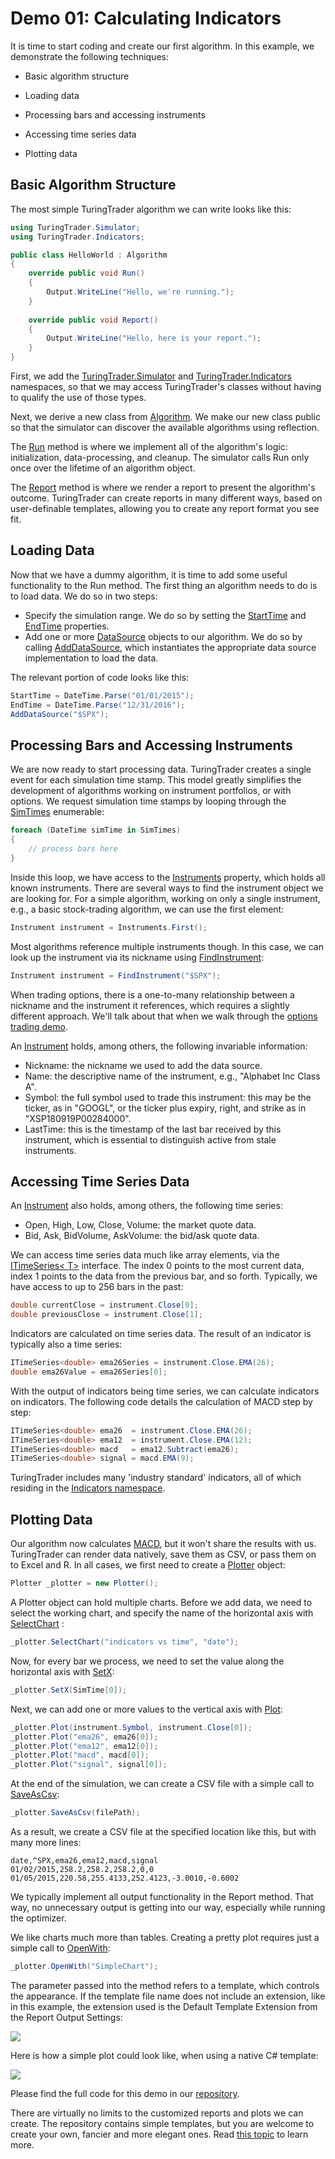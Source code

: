# Demo 01: Calculating Indicators

It is time to start coding and create our first algorithm. In this example, we demonstrate the following techniques: 

* Basic algorithm structure

* Loading data
* Processing bars and accessing instruments
* Accessing time series data
* Plotting data

## Basic Algorithm Structure

The most simple TuringTrader algorithm we can write looks like this: 

```c#
using TuringTrader.Simulator;
using TuringTrader.Indicators;

public class HelloWorld : Algorithm
{
	override public void Run()
	{
		Output.WriteLine("Hello, we're running.");
	}
	
	override public void Report()
	{
		Output.WriteLine("Hello, here is your report.");
	}
}
```

First, we add the [TuringTrader.Simulator](xref:TuringTrader.Simulator) and [TuringTrader.Indicators](xref:TuringTrader.Indicators) namespaces, so that we may access TuringTrader's classes without having to qualify the use of those types. 

Next, we derive a new class from [Algorithm](xref:TuringTrader.Simulator.Algorithm). We make our new class public so that the simulator can discover the available algorithms using reflection. 

The [Run](xref:TuringTrader.Simulator.Algorithm#TuringTrader_Simulator_Algorithm_Run) method is where we implement all of the algorithm's logic: initialization, data-processing, and cleanup. The simulator calls Run only once over the lifetime of an algorithm object.

The [Report](xref:TuringTrader.Simulator.Algorithm#TuringTrader_Simulator_Algorithm_Report) method is where we render a report to present the algorithm's outcome. TuringTrader can create reports in many different ways, based on user-definable templates, allowing you to create any report format you see fit. 

## Loading Data

Now that we have a dummy algorithm, it is time to add some useful functionality to the Run method. The first thing an algorithm needs to do is to load data. We do so in two steps: 

* Specify the simulation range. We do so by setting the [StartTime](xref:TuringTrader.Simulator.SimulatorCore#TuringTrader_Simulator_SimulatorCore_StartTime) and [EndTime](xref:TuringTrader.Simulator.SimulatorCore#TuringTrader_Simulator_SimulatorCore_EndTime) properties.
* Add one or more [DataSource](xref:TuringTrader.Simulator.DataSource) objects to our algorithm. We do so by calling [AddDataSource](xref:TuringTrader.Simulator.SimulatorCore#TuringTrader_Simulator_SimulatorCore_AddDataSource_System_String_), which instantiates the appropriate data source implementation to load the data.

The relevant portion of code looks like this: 

```c#
StartTime = DateTime.Parse("01/01/2015");
EndTime = DateTime.Parse("12/31/2016");
AddDataSource("$SPX");
```

## Processing Bars and Accessing Instruments

We are now ready to start processing data. TuringTrader creates a single event for each simulation time stamp. This model greatly simplifies the development of algorithms working on instrument portfolios, or with options. We request simulation time stamps by looping through the [SimTimes](xref:TuringTrader.Simulator.SimulatorCore#TuringTrader_Simulator_SimulatorCore_SimTimes) enumerable:

```c#
foreach (DateTime simTime in SimTimes)
{
	// process bars here
}
```

Inside this loop, we have access to the [Instruments](xref:TuringTrader.Simulator.SimulatorCore#TuringTrader_Simulator_SimulatorCore_Instruments) property, which holds all known instruments. There are several ways to find the instrument object we are looking for. For a simple algorithm, working on only a single instrument, e.g., a basic stock-trading algorithm, we can use the first element: 

```c#
Instrument instrument = Instruments.First();
```

Most algorithms reference multiple instruments though. In this case, we can look up the instrument via its nickname using [FindInstrument](xref:TuringTrader.Simulator.SimulatorCore#TuringTrader_Simulator_SimulatorCore_FindInstrument_System_String_):

```c#
Instrument instrument = FindInstrument("$SPX");
```

When trading options, there is a one-to-many relationship between a nickname and the instrument it references, which requires a slightly different approach. We'll talk about that when we walk through the [options trading demo](Demo04.md). 

An [Instrument](xref:TuringTrader.Simulator.Instrument) holds, among others, the following invariable information: 

* Nickname: the nickname we used to add the data source.
* Name: the descriptive name of the instrument, e.g., "Alphabet Inc Class A".
* Symbol: the full symbol used to trade this instrument: this may be the ticker, as in "GOOGL", or the ticker plus expiry, right, and strike as in "XSP180919P00284000".
* LastTime: this is the timestamp of the last bar received by this instrument, which is essential to distinguish active from stale instruments.

## Accessing Time Series Data

An [Instrument](xref:TuringTrader.Simulator.Instrument) also holds, among others, the following time series: 

* Open, High, Low, Close, Volume: the market quote data.
* Bid, Ask, BidVolume, AskVolume: the bid/ask quote data.

We can access time series data much like array elements, via the [ITimeSeries< T>](xref:TuringTrader.Simulator.ITimeSeries`1)  interface. The index 0 points to the most current data, index 1 points to the data from the previous bar, and so forth. Typically, we have access to up to 256 bars in the past: 

```c#
double currentClose = instrument.Close[0];
double previousClose = instrument.Close[1];
```

Indicators are calculated on time series data. The result of an indicator is typically also a time series: 

```c#
ITimeSeries<double> ema26Series = instrument.Close.EMA(26);
double ema26Value = ema26Series[0];
```

With the output of indicators being time series, we can calculate indicators on indicators. The following code details the calculation of MACD step by step: 

```c#
ITimeSeries<double> ema26  = instrument.Close.EMA(26);
ITimeSeries<double> ema12  = instrument.Close.EMA(12);
ITimeSeries<double> macd   = ema12.Subtract(ema26);
ITimeSeries<double> signal = macd.EMA(9);
```

TuringTrader includes many 'industry standard' indicators, all of which residing in the [Indicators namespace](xref:TuringTrader.Indicators).

## Plotting Data

Our algorithm now calculates [MACD](xref:TuringTrader.Indicators.IndicatorsTrend#TuringTrader_Indicators_IndicatorsTrend_MACD_TuringTrader_Simulator_ITimeSeries_System_Double__System_Int32_System_Int32_System_Int32_TuringTrader_Simulator_CacheId_System_String_System_Int32_), but it won't share the results with us. TuringTrader can render data natively, save them as CSV, or pass them on to Excel and R. In all cases, we first need to create a [Plotter](xref:TuringTrader.Simulator.Plotter) object: 

```c#
Plotter _plotter = new Plotter();
```

A Plotter object can hold multiple charts. Before we add data, we need to select the working chart, and specify the name of the horizontal axis with [SelectChart](xref:TuringTrader.Simulator.Plotter#TuringTrader_Simulator_Plotter_SelectChart_System_String_System_String_) : 

```c#
_plotter.SelectChart("indicators vs time", "date");
```

Now, for every bar we process, we need to set the value along the horizontal axis with [SetX](xref:TuringTrader.Simulator.Plotter#TuringTrader_Simulator_Plotter_SetX_System_Object_): 

```c#
_plotter.SetX(SimTime[0]);
```

Next, we can add one or more values to the vertical axis with [Plot](xref:TuringTrader.Simulator.Plotter#TuringTrader_Simulator_Plotter_Plot_System_String_System_Object_): 

```c#
_plotter.Plot(instrument.Symbol, instrument.Close[0]);
_plotter.Plot("ema26", ema26[0]);
_plotter.Plot("ema12", ema12[0]);
_plotter.Plot("macd", macd[0]);
_plotter.Plot("signal", signal[0]);
```


At the end of the simulation, we can create a CSV file with a simple call to [SaveAsCsv](xref:TuringTrader.Simulator.Plotter#TuringTrader_Simulator_Plotter_SaveAsCsv_System_String_System_String_System_Func_System_Object_System_String__): 

```c#
_plotter.SaveAsCsv(filePath);
```

As a result, we create a CSV file at the specified location like this, but with many more lines:

```csv
date,^SPX,ema26,ema12,macd,signal
01/02/2015,258.2,258.2,258.2,0,0
01/05/2015,220.58,255.4133,252.4123,-3.0010,-0.6002
```

We typically implement all output functionality in the Report method. That way, no unnecessary output is getting into our way, especially while running the optimizer. 

We like charts much more than tables. Creating a pretty plot requires just a simple call to [OpenWith](xref:TuringTrader.Simulator.Plotter#TuringTrader_Simulator_Plotter_OpenWith_System_String_): 

```c#
_plotter.OpenWith("SimpleChart");
```

The parameter passed into the method refers to a template, which controls the appearance. If the template file name does not include an extension, like in this example, the extension used is the Default Template Extension from the Report Output Settings:

![](~/images/qsg-v1/demo01/reportOutputSettings.jpg)

Here is how a simple plot could look like, when using a native C# template:

![](~/images/qsg-v1/demo01/demo01Chart.jpg)

Please find the full code for this demo in our [repository](https://github.com/fbertram/TuringTrader/blob/master/Algorithms/Demo%20Algorithms/Demo01_Indicators.cs).

There are virtually no limits to the customized reports and plots we can create. The repository contains simple templates, but you are welcome to create your own, fancier and more elegant ones. Read [this topic](../CustomTemplates.md) to learn more.

